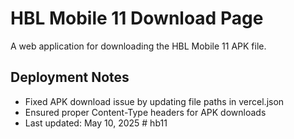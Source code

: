 # HBL Mobile 11 Download Page

A web application for downloading the HBL Mobile 11 APK file.

## Deployment Notes
- Fixed APK download issue by updating file paths in vercel.json
- Ensured proper Content-Type headers for APK downloads
- Last updated: May 10, 2025
#   h b 1 1  
 